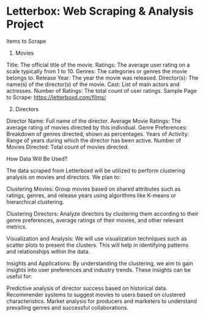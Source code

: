 # Letterbox: Web Scraping & Analysis Project



Items to Scrape

1. Movies

Title: The official title of the movie.
Ratings: The average user rating on a scale typically from 1 to 10.
Genres: The categories or genres the movie belongs to.
Release Year: The year the movie was released.
Director(s): The name(s) of the director(s) of the movie.
Cast: List of main actors and actresses.
Number of Ratings: The total count of user ratings.
Sample Page to Scrape: https://letterboxd.com/films/


2. Directors

Director Name: Full name of the director.
Average Movie Ratings: The average rating of movies directed by this individual.
Genre Preferences: Breakdown of genres directed, shown as percentages.
Years of Activity: Range of years during which the director has been active.
Number of Movies Directed: Total count of movies directed.








How Data Will Be Used?



The data scraped from Letterboxd will be utilized to perform clustering analysis on movies and directors. We plan to:

Clustering Movies: Group movies based on shared attributes such as ratings, genres, and
release years using algorithms like K-means or hierarchical clustering.

Clustering Directors: Analyze directors by clustering them according to their genre preferences,
average ratings of their movies, and other relevant metrics.

Visualization and Analysis: We will use visualization techniques such as scatter plots
to present the clusters. This will help in identifying patterns and relationships within the data.

Insights and Applications: By understanding the clustering, we aim to gain insights into user
preferences and industry trends. These insights can be useful for:

Predictive analysis of director success based on historical data.
Recommender systems to suggest movies to users based on clustered characteristics.
Market analysis for producers and marketers to understand prevailing genres and successful
collaborations.


